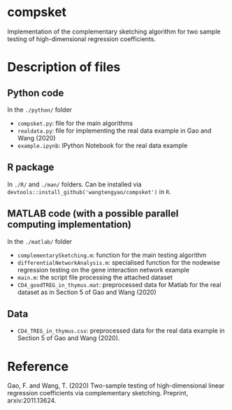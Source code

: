 # compsket
Implementation of the complementary sketching algorithm for two sample testing of high-dimensional regression coefficients. 

# Description of files
## Python code
In the `./python/` folder
* `compsket.py`: file for the main algorithms
* `realdata.py`: file for implementing the real data example in Gao and Wang (2020)
* `example.ipynb`: IPython Notebook for the real data example
## R package
In `./R/` and `./man/` folders. Can be installed via `devtools::install_github('wangtengyao/compsket')` in `R`.
## MATLAB code (with a possible parallel computing implementation)
In the `./matlab/` folder
* `complementarySketching.m`: function for the main testing algorithm
* `differentialNetworkAnalysis.m`: specialised function for the nodewise regression testing on the gene interaction network example
* `main.m`: the script file processing the attached dataset
* `CD4_goodTREG_in_thymus.mat`: preprocessed data for Matlab for the real dataset as in Section 5 of Gao and Wang (2020)
## Data
* `CD4_TREG_in_thymus.csv`: preprocessed data for the real data example in Section 5 of Gao and Wang (2020). 

# Reference
Gao, F. and Wang, T. (2020) Two-sample testing of high-dimensional linear regression coefficients via complementary sketching. Preprint, arxiv:2011.13624.
